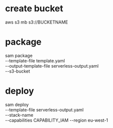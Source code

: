 # create bucket
aws s3 mb s3://BUCKETNAME

# package
sam package \
   --template-file template.yaml \
   --output-template-file serverless-output.yaml \
   --s3-bucket <YOUR-BUCKETNAME>

# deploy
sam deploy \
   --template-file serverless-output.yaml \
   --stack-name <STACK-NAME> \
   --capabilities CAPABILITY_IAM
   --region eu-west-1